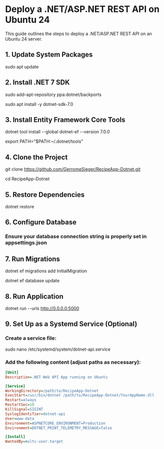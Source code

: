 # Deploy a .NET/ASP.NET REST API on Ubuntu 24

This guide outlines the steps to deploy a .NET/ASP.NET REST API on an Ubuntu 24 server.

## 1. Update System Packages

sudo apt update

## 2. Install .NET 7 SDK

sudo add-apt-repository ppa:dotnet/backports

sudo apt install -y dotnet-sdk-7.0

## 3. Install Entity Framework Core Tools

dotnet tool install --global dotnet-ef --version 7.0.0

export PATH="$PATH:~/.dotnet/tools"

## 4. Clone the Project

git clone https://github.com/GerromeSieger/RecipeApp-Dotnet.git

cd RecipeApp-Dotnet

## 5. Restore Dependencies

dotnet restore

## 6. Configure Database

### Ensure your database connection string is properly set in appsettings.json

## 7. Run Migrations

dotnet ef migrations add InitialMigration

dotnet ef database update

## 8. Run Application

dotnet run --urls http://0.0.0.0:5000

## 9. Set Up as a Systemd Service (Optional)

### Create a service file:

sudo nano /etc/systemd/system/dotnet-api.service

### Add the following content (adjust paths as necessary):

```ini
[Unit]
Description=.NET Web API App running on Ubuntu

[Service]
WorkingDirectory=/path/to/RecipeApp-Dotnet
ExecStart=/usr/bin/dotnet /path/to/RecipeApp-Dotnet/YourAppName.dll
Restart=always
RestartSec=10
KillSignal=SIGINT
SyslogIdentifier=dotnet-api
User=www-data
Environment=ASPNETCORE_ENVIRONMENT=Production
Environment=DOTNET_PRINT_TELEMETRY_MESSAGE=false

[Install]
WantedBy=multi-user.target